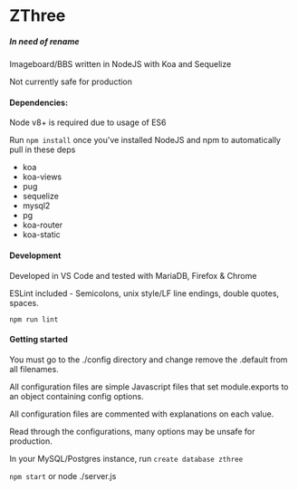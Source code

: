 # ZThree
##### In need of rename

Imageboard/BBS written in NodeJS with Koa and Sequelize

Not currently safe for production

#### Dependencies:

Node v8+ is required due to usage of ES6

Run `npm install` once you've installed NodeJS and npm to automatically pull in these deps

* koa
* koa-views
* pug
* sequelize
* mysql2
* pg
* koa-router
* koa-static

#### Development

Developed in VS Code and tested with MariaDB, Firefox & Chrome

ESLint included - Semicolons, unix style/LF line endings, double quotes, spaces.

`npm run lint` 

#### Getting started

You must go to the ./config directory and change remove the .default from all filenames.

All configuration files are simple Javascript files that set module.exports to an object containing config options.

All configuration files are commented with explanations on each value.

Read through the configurations, many options may be unsafe for production.

In your MySQL/Postgres instance, run `create database zthree`

`npm start` or node ./server.js